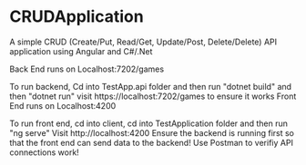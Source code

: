 # CRUDApplication
A simple CRUD (Create/Put, Read/Get, Update/Post, Delete/Delete) API application using Angular and C#/.Net

Back End runs on Localhost:7202/games

To run backend, Cd into TestApp.api folder and then run "dotnet build" and then "dotnet run"
visit https://localhost:7202/games to ensure it works
Front End runs on Localhost:4200

To run front end, cd into client, cd into TestApplication folder and then run "ng serve"
Visit http://localhost:4200
Ensure the backend is running first so that the front end can send data to the backend! Use Postman to verifiy API connections work!
